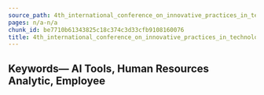 ```yaml
---
source_path: 4th_international_conference_on_innovative_practices_in_technology_and_managemen.md
pages: n/a-n/a
chunk_id: be7710b61343825c18c374c3d33cfb9108160076
title: 4th_international_conference_on_innovative_practices_in_technology_and_managemen
---
```

## Keywords— AI Tools, Human Resources Analytic, Employee
